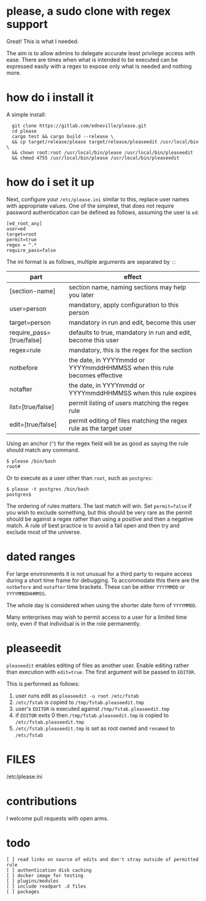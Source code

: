 # please, a sudo clone with regex support

Great! This is what I needed.

The aim is to allow admins to delegate accurate least privilege access with ease. There are times when what is intended to be executed can be expressed easily with a regex to expose only what is needed and nothing more.

# how do i install it

A simple install:

```
  git clone https://gitlab.com/edneville/please.git
  cd please
  cargo test && cargo build --release \
  && cp target/release/please target/release/pleaseedit /usr/local/bin \
  && chown root:root /usr/local/bin/please /usr/local/bin/pleaseedit
  && chmod 4755 /usr/local/bin/please /usr/local/bin/pleaseedit
```

# how do i set it up

Next, configure your `/etc/please.ini` similar to this, replace user names with appropriate values. One of the simplest, that does not require password authentication can be defined as follows, assuming the user is `ed`:

```
[ed_root_any]
user=ed
target=root
permit=true
regex = ^.*
require_pass=false
```

The ini format is as follows, multiple arguments are separated by `:`:

| part           | effect       |
|----------------|--------------|
| [section-name] | section name, naming sections may help you later |
| user=person    | mandatory, apply configuration to this person |
| target=person  | mandatory in run and edit, become this user   |
| require_pass=[true/false]   | defaults to true, mandatory in run and edit, become this user   |
| regex=rule     | mandatory, this is the regex for the section |
| notbefore     | the date, in YYYYmmdd or YYYYmmddHHMMSS when this rule becomes effective |
| notafter     | the date, in YYYYmmdd or YYYYmmddHHMMSS when this rule expires |
| list=[true/false] | permit listing of users matching the regex rule |
| edit=[true/false] | permit editing of files matching the regex rule as the target user |

Using an anchor (`^`) for the regex field will be as good as saying the rule should match any command.

```
$ please /bin/bash
root#
```

Or to execute as a user other than `root`, such as `postgres`:

```
$ please -t postgres /bin/bash
postgres$
```

The ordering of rules matters. The last match will win. Set `permit=false` if you wish to exclude something, but this should be very rare as the permit should be against a regex rather than using a positive and then a negative match. A rule of best practice is to avoid a fail open and then try and exclude most of the universe.

# dated ranges

For large environments it is not unusual for a third party to require access during a short time frame for debugging. To accommodate this there are the `notbefore` and `notafter` time brackets. These can be either `YYYYMMDD` or `YYYYMMDDHHMMSS`.

The whole day is considered when using the shorter date form of `YYYYMMDD`.

Many enterprises may wish to permit access to a user for a limited time only, even if that individual is in the role permanently.

# pleaseedit

`pleaseedit` enables editing of files as another user. Enable editing rather than execution with `edit=true`. The first argument will be passed to `EDITOR`.

This is performed as follows:

1. user runs edit as `pleaseedit -u root /etc/fstab`
2. `/etc/fstab` is copied to `/tmp/fstab.pleaseedit.tmp`
3. user's `EDITOR` is executed against `/tmp/fstab.pleaseedit.tmp`
4. if `EDITOR` exits 0 then `/tmp/fstab.pleaseedit.tmp` is copied to `/etc/fstab.pleaseedit.tmp`
5.  `/etc/fstab.pleaseedit.tmp` is set as root owned and `renamed` to `/etc/fstab`

# FILES

/etc/please.ini

# contributions

I welcome pull requests with open arms.

# todo

```
[ ] read links on source of edits and don't stray outside of permitted rule
[ ] authentication disk caching
[ ] docker image for testing
[ ] plugins/modules
[ ] include readpart .d files
[ ] packages
```

